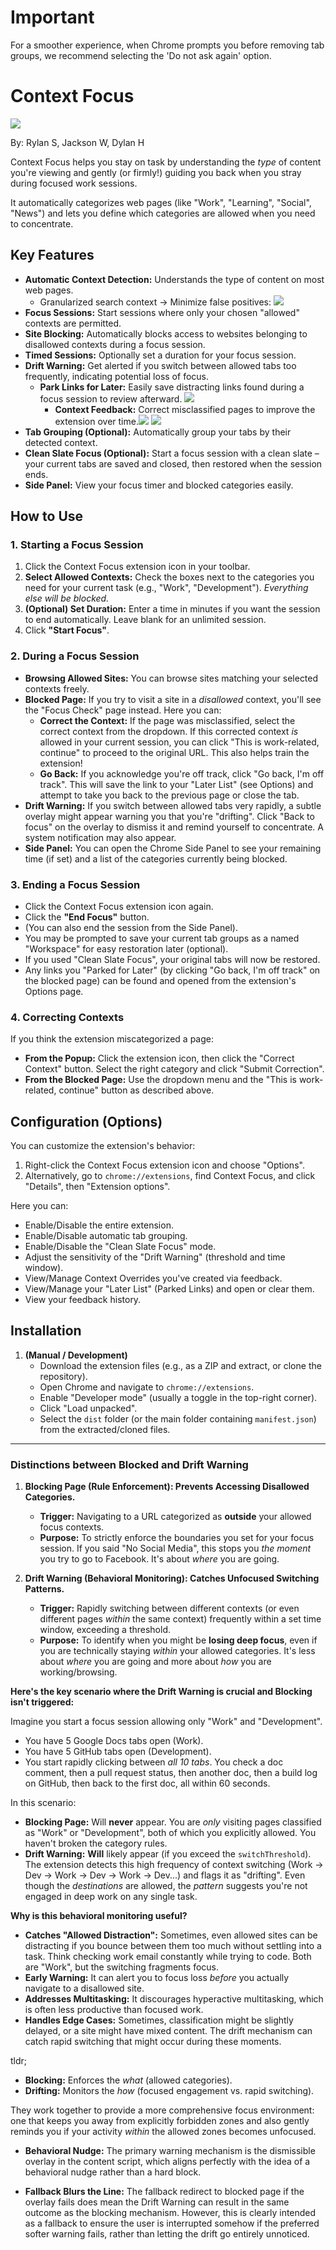 # Important
For a smoother experience, when Chrome prompts you before removing tab groups, we recommend selecting the 'Do not ask again' option.
# Context Focus

![](readmeIMGs/Pasted%20image%2020250413151945.png)

By: Rylan S, Jackson W, Dylan H


 Context Focus helps you stay on task by understanding the *type* of content you're viewing and gently (or firmly!) guiding you back when you stray during focused work sessions.

It automatically categorizes web pages (like "Work", "Learning", "Social", "News") and lets you define which categories are allowed when you need to concentrate.

## Key Features

*   **Automatic Context Detection:** Understands the type of content on most web pages.
	* Granularized search context -> Minimize false positives: ![](readmeIMGs/Pasted%20image%2020250413152316.png)
*   **Focus Sessions:** Start sessions where only your chosen "allowed" contexts are permitted.
*   **Site Blocking:** Automatically blocks access to websites belonging to disallowed contexts during a focus session.
*   **Timed Sessions:** Optionally set a duration for your focus session.
*   **Drift Warning:** Get alerted if you switch between allowed tabs too frequently, indicating potential loss of focus.
	*   **Park Links for Later:** Easily save distracting links found during a focus session to review afterward.
		![](readmeIMGs/Pasted%20image%2020250413150622.png)
		*   **Context Feedback:** Correct misclassified pages to improve the extension over time.![](readmeIMGs/Pasted%20image%2020250413150653.png) ![](readmeIMGs/Pasted%20image%2020250413152133.png)
*   **Tab Grouping (Optional):** Automatically group your tabs by their detected context.
*   **Clean Slate Focus (Optional):** Start a focus session with a clean slate – your current tabs are saved and closed, then restored when the session ends.
*   **Side Panel:** View your focus timer and blocked categories easily.

## How to Use

### 1. Starting a Focus Session

1.  Click the Context Focus extension icon in your toolbar.
2.  **Select Allowed Contexts:** Check the boxes next to the categories you need for your current task (e.g., "Work", "Development"). *Everything else will be blocked.*
3.  **(Optional) Set Duration:** Enter a time in minutes if you want the session to end automatically. Leave blank for an unlimited session.
4.  Click **"Start Focus"**.

### 2. During a Focus Session

*   **Browsing Allowed Sites:** You can browse sites matching your selected contexts freely.
*   **Blocked Page:** If you try to visit a site in a *disallowed* context, you'll see the "Focus Check" page instead. Here you can:
    *   **Correct the Context:** If the page was misclassified, select the correct context from the dropdown. If this corrected context *is* allowed in your current session, you can click "This is work-related, continue" to proceed to the original URL. This also helps train the extension!
    *   **Go Back:** If you acknowledge you're off track, click "Go back, I'm off track". This will save the link to your "Later List" (see Options) and attempt to take you back to the previous page or close the tab.
*   **Drift Warning:** If you switch between allowed tabs very rapidly, a subtle overlay might appear warning you that you're "drifting". Click "Back to focus" on the overlay to dismiss it and remind yourself to concentrate. A system notification may also appear.
*   **Side Panel:** You can open the Chrome Side Panel to see your remaining time (if set) and a list of the categories currently being blocked.

### 3. Ending a Focus Session

*   Click the Context Focus extension icon again.
*   Click the **"End Focus"** button.
*   (You can also end the session from the Side Panel).
*   You may be prompted to save your current tab groups as a named "Workspace" for easy restoration later (optional).
*   If you used "Clean Slate Focus", your original tabs will now be restored.
*   Any links you "Parked for Later" (by clicking "Go back, I'm off track" on the blocked page) can be found and opened from the extension's Options page.

### 4. Correcting Contexts

If you think the extension miscategorized a page:

*   **From the Popup:** Click the extension icon, then click the "Correct Context" button. Select the right category and click "Submit Correction".
*   **From the Blocked Page:** Use the dropdown menu and the "This is work-related, continue" button as described above.

## Configuration (Options)

You can customize the extension's behavior:

1.  Right-click the Context Focus extension icon and choose "Options".
2.  Alternatively, go to `chrome://extensions`, find Context Focus, and click "Details", then "Extension options".

Here you can:

*   Enable/Disable the entire extension.
*   Enable/Disable automatic tab grouping.
*   Enable/Disable the "Clean Slate Focus" mode.
*   Adjust the sensitivity of the "Drift Warning" (threshold and time window).
*   View/Manage Context Overrides you've created via feedback.
*   View/Manage your "Later List" (Parked Links) and open or clear them.
*   View your feedback history.

## Installation

1.  **(Manual / Development)**
    *   Download the extension files (e.g., as a ZIP and extract, or clone the repository).
    *   Open Chrome and navigate to `chrome://extensions`.
    *   Enable "Developer mode" (usually a toggle in the top-right corner).
    *   Click "Load unpacked".
    *   Select the `dist` folder (or the main folder containing `manifest.json`) from the extracted/cloned files.


---



### Distinctions between Blocked and Drift Warning

1.  **Blocking Page (Rule Enforcement): Prevents Accessing Disallowed Categories.**
    *   **Trigger:** Navigating to a URL categorized as **outside** your allowed focus contexts.
    *   **Purpose:** To strictly enforce the boundaries you set for your focus session. If you said "No Social Media", this stops you *the moment* you try to go to Facebook. It's about *where* you are going.

2.  **Drift Warning (Behavioral Monitoring): Catches Unfocused Switching Patterns.**
    *   **Trigger:** Rapidly switching between different contexts (or even different pages *within* the same context) frequently within a set time window, exceeding a threshold.
    *   **Purpose:** To identify when you might be **losing deep focus**, even if you are technically staying *within* your allowed categories. It's less about *where* you are going and more about *how* you are working/browsing.

**Here's the key scenario where the Drift Warning is crucial and Blocking isn't triggered:**

Imagine you start a focus session allowing only "Work" and "Development".

*   You have 5 Google Docs tabs open (Work).
*   You have 5 GitHub tabs open (Development).
*   You start rapidly clicking between *all 10 tabs*. You check a doc comment, then a pull request status, then another doc, then a build log on GitHub, then back to the first doc, all within 60 seconds.

In this scenario:

*   **Blocking Page:** Will **never** appear. You are *only* visiting pages classified as "Work" or "Development", both of which you explicitly allowed. You haven't broken the category rules.
*   **Drift Warning:** **Will** likely appear (if you exceed the `switchThreshold`). The extension detects this high frequency of context switching (Work -> Dev -> Work -> Dev -> Work -> Dev...) and flags it as "drifting". Even though the *destinations* are allowed, the *pattern* suggests you're not engaged in deep work on any single task.

**Why is this behavioral monitoring useful?**

*   **Catches "Allowed Distraction":** Sometimes, even allowed sites can be distracting if you bounce between them too much without settling into a task. Think checking work email constantly while trying to code. Both are "Work", but the switching fragments focus.
*   **Early Warning:** It can alert you to focus loss *before* you actually navigate to a disallowed site.
*   **Addresses Multitasking:** It discourages hyperactive multitasking, which is often less productive than focused work.
*   **Handles Edge Cases:** Sometimes, classification might be slightly delayed, or a site might have mixed content. The drift mechanism can catch rapid switching that might occur during these moments.

tldr;

*   **Blocking:** Enforces the *what* (allowed categories).
*   **Drifting:** Monitors the *how* (focused engagement vs. rapid switching).

They work together to provide a more comprehensive focus environment: one that keeps you away from explicitly forbidden zones and also gently reminds you if your activity *within* the allowed zones becomes unfocused.

- **Behavioral Nudge:** The primary warning mechanism is the dismissible overlay in the content script, which aligns perfectly with the idea of a behavioral nudge rather than a hard block.

- **Fallback Blurs the Line:** The fallback redirect to blocked page if the overlay fails does mean the Drift Warning can result in the same outcome as the blocking mechanism. However, this is clearly intended as a fallback to ensure the user is interrupted somehow if the preferred softer warning fails, rather than letting the drift go entirely unnoticed.
